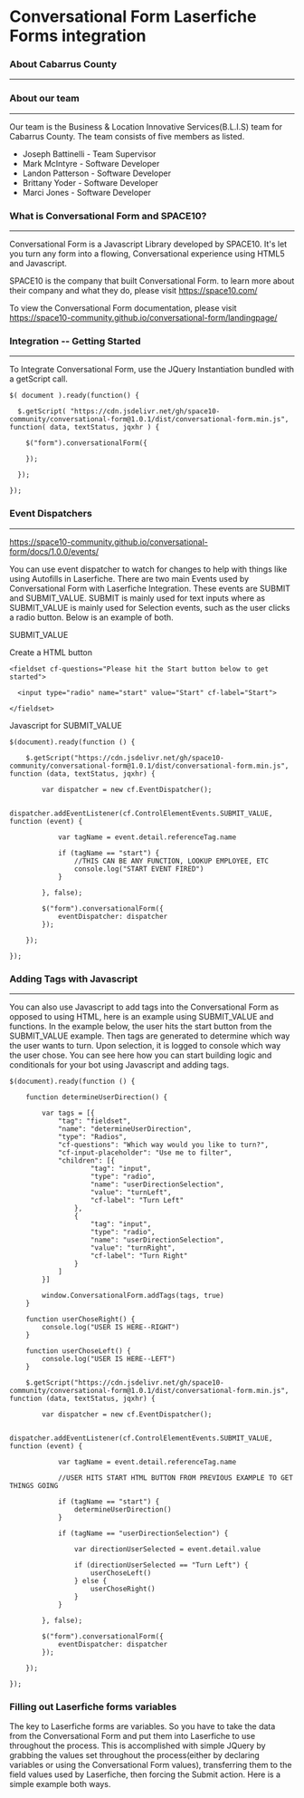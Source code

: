 # Conversational Form Laserfiche Forms integration

### About Cabarrus County
---

### About our team
---
Our team is the Business & Location Innovative Services(B.L.I.S) team for Cabarrus County. The team consists of five members as listed.

+ Joseph Battinelli - Team Supervisor
+ Mark McIntyre - Software Developer
+ Landon Patterson - Software Developer
+ Brittany Yoder - Software Developer
+ Marci Jones - Software Developer

### What is Conversational Form and SPACE10?
---
Conversational Form is a Javascript Library developed by SPACE10. It's let you turn any form into a flowing, Conversational experience using HTML5 and Javascript.

SPACE10 is the company that built Conversational Form. to learn more about their company and what they do, please visit https://space10.com/

To view the Conversational Form documentation, please visit https://space10-community.github.io/conversational-form/landingpage/

### Integration -- Getting Started
---

To Integrate Conversational Form, use the JQuery Instantiation bundled with a getScript call.

```
$( document ).ready(function() {
  
  $.getScript( "https://cdn.jsdelivr.net/gh/space10-community/conversational-form@1.0.1/dist/conversational-form.min.js", function( data, textStatus, jqxhr ) {
  
    $("form").conversationalForm({
        
    });
    
  });
  
});

```

### Event Dispatchers
---
https://space10-community.github.io/conversational-form/docs/1.0.0/events/

You can use event dispatcher to watch for changes to help with things like using Autofills in Laserfiche. There are two main Events used by Conversational Form with Laserfiche Integration. These events are SUBMIT and SUBMIT_VALUE. SUBMIT is mainly used for text inputs where as SUBMIT_VALUE is mainly used for Selection events, such as the user clicks a radio button. Below is an example of both.

SUBMIT_VALUE

Create a HTML button

```
<fieldset cf-questions="Please hit the Start button below to get started">

  <input type="radio" name="start" value="Start" cf-label="Start">

</fieldset>

```

Javascript for SUBMIT_VALUE

```
$(document).ready(function () {

    $.getScript("https://cdn.jsdelivr.net/gh/space10-community/conversational-form@1.0.1/dist/conversational-form.min.js", function (data, textStatus, jqxhr) {

        var dispatcher = new cf.EventDispatcher();

        dispatcher.addEventListener(cf.ControlElementEvents.SUBMIT_VALUE, function (event) {

            var tagName = event.detail.referenceTag.name

            if (tagName == "start") {
                //THIS CAN BE ANY FUNCTION, LOOKUP EMPLOYEE, ETC
                console.log("START EVENT FIRED")
            }

        }, false);

        $("form").conversationalForm({
            eventDispatcher: dispatcher
        });

    });

});

```

### Adding Tags with Javascript
----

You can also use Javascript to add tags into the Conversational Form as opposed to using HTML, here is an example using SUBMIT_VALUE and functions. In the example below, the user hits the start button from the SUBMIT_VALUE example. Then tags are generated to determine which way the user wants to turn. Upon selection, it is logged to console which way the user chose. You can see here how you can start building logic and conditionals for your bot using Javascript and adding tags.

```
$(document).ready(function () {

    function determineUserDirection() {

        var tags = [{
            "tag": "fieldset",
            "name": "determineUserDirection",
            "type": "Radios",
            "cf-questions": "Which way would you like to turn?",
            "cf-input-placeholder": "Use me to filter",
            "children": [{
                    "tag": "input",
                    "type": "radio",
                    "name": "userDirectionSelection",
                    "value": "turnLeft",
                    "cf-label": "Turn Left"
                },
                {
                    "tag": "input",
                    "type": "radio",
                    "name": "userDirectionSelection",
                    "value": "turnRight",
                    "cf-label": "Turn Right"
                }
            ]
        }]

        window.ConversationalForm.addTags(tags, true)
    }

    function userChoseRight() {
        console.log("USER IS HERE--RIGHT")
    }

    function userChoseLeft() {
        console.log("USER IS HERE--LEFT")
    }

    $.getScript("https://cdn.jsdelivr.net/gh/space10-community/conversational-form@1.0.1/dist/conversational-form.min.js", function (data, textStatus, jqxhr) {

        var dispatcher = new cf.EventDispatcher();

        dispatcher.addEventListener(cf.ControlElementEvents.SUBMIT_VALUE, function (event) {

            var tagName = event.detail.referenceTag.name

            //USER HITS START HTML BUTTON FROM PREVIOUS EXAMPLE TO GET THINGS GOING

            if (tagName == "start") {
                determineUserDirection()
            }

            if (tagName == "userDirectionSelection") {

                var directionUserSelected = event.detail.value

                if (directionUserSelected == "Turn Left") {
                    userChoseLeft()
                } else {
                    userChoseRight()
                }
            }

        }, false);

        $("form").conversationalForm({
            eventDispatcher: dispatcher
        });

    });

});

```

### Filling out Laserfiche forms variables

The key to Laserfiche forms are variables. So you have to take the data from the Conversational Form and put them into Laserfiche to use throughout the process. This is accomplished with simple JQuery by grabbing the values set throughout the process(either by declaring variables or using the Conversational Form values), transferring them to the field values used by Laserfiche, then forcing the Submit action. Here is a simple example both ways.

